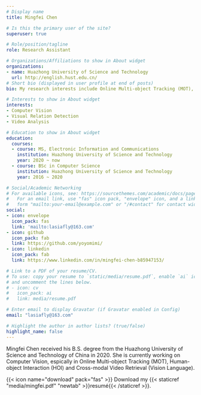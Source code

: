 ```yaml
---
# Display name
title: Mingfei Chen

# Is this the primary user of the site?
superuser: true

# Role/position/tagline
role: Research Assistant

# Organizations/Affiliations to show in About widget
organizations:
- name: Huazhong University of Science and Technology
  url: http://english.hust.edu.cn/
# Short bio (displayed in user profile at end of posts)
bio: My research interests include Online Multi-object Tracking (MOT), Human-object Interaction (HOI) and Cross-modal Video Retrieval (Vision Language).

# Interests to show in About widget
interests:
- Computer Vision
- Visual Relation Detection
- Video Analysis

# Education to show in About widget
education:
  courses:
  - course: MS, Electronic Information and Communications
    institution: Huazhong University of Science and Technology
    year: 2020 ~ now
  - course: BSc in Computer Science
    institution: Huazhong University of Science and Technology
    year: 2016 ~ 2020

# Social/Academic Networking
# For available icons, see: https://sourcethemes.com/academic/docs/page-builder/#icons
#   For an email link, use "fas" icon pack, "envelope" icon, and a link in the
#   form "mailto:your-email@example.com" or "/#contact" for contact widget.
social:
- icon: envelope
  icon_pack: fas
  link: 'mailto:lasiafly@163.com'
- icon: github
  icon_pack: fab
  link: https://github.com/yoyomimi/
- icon: linkedin
  icon_pack: fab
  link: https://www.linkedin.com/in/mingfei-chen-b85947153/

# Link to a PDF of your resume/CV.
# To use: copy your resume to `static/media/resume.pdf`, enable `ai` icons in `params.toml`, 
# and uncomment the lines below.
# - icon: cv
#   icon_pack: ai
#   link: media/resume.pdf

# Enter email to display Gravatar (if Gravatar enabled in Config)
email: "lasiafly@163.com"

# Highlight the author in author lists? (true/false)
highlight_name: false
---
```


Mingfei Chen received his B.S. degree from the Huazhong University of Science and Technology of China in 2020. She is currently working on Computer Vision, espically in Online Multi-object Tracking (MOT), Human-object Interaction (HOI) and Cross-modal Video Retrieval (Vision Language).


{{< icon name="download" pack="fas" >}} Download my {{< staticref "media/mingfei.pdf" "newtab" >}}resumé{{< /staticref >}}.
